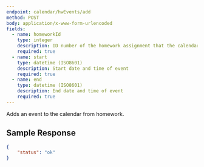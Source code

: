 ```yaml
---
endpoint: calendar/hwEvents/add
method: POST
body: application/x-www-form-urlencoded
fields: 
  - name: homeworkId
    type: integer
    description: ID number of the homework assignment that the calendar event is being made for
    required: true
  - name: start
    type: datetime (ISO8601)
    description: Start date and time of event
    required: true
  - name: end
    type: datetime (ISO8601)
    description: End date and time of event
    required: true
---
```


Adds an event to the calendar from homework.

## Sample Response

```json
{
	"status": "ok"
}
```